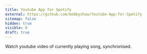 ```yaml
---
title: Youtube App for Spotify
external: https://github.com/bobbyshaw/Youtube-App-for-Spotify
sitemap: false
hidden: true
visible: 0
draft: true
---
```

Watch youtube video of currently playing song, synchronised.
